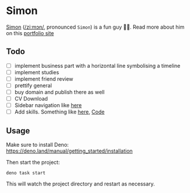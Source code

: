 # Simon

[Simon](https://portfolio-me.deno.dev)
([/ziːmɔn/](https://ipa-reader.com/?text=%5Bˈzi%CB%90m%C9%94n%5D), pronounced
`Simon`) is a fun guy 🍄‍🟫. Read more about him on this [portfolio site](https://portfolio-me.deno.dev)

## Todo

- [ ] implement business part with a horizontal line symbolising a timeline
- [ ] implement studies
- [ ] implement friend review
- [ ] prettify general
- [ ] buy domain and publish there as well
- [ ] CV Download
- [ ] Sidebar navigation like [here](https://dash.deno.com/projects/portfolio-me/settings)
- [ ] Add skills. Something like [here](https://perpinya.eu), [Code](https://github.com/evilmonkey19/cv/blob/master/components/skills.tsx)

## Usage

Make sure to install Deno: https://deno.land/manual/getting_started/installation

Then start the project:

```
deno task start
```

This will watch the project directory and restart as necessary.
